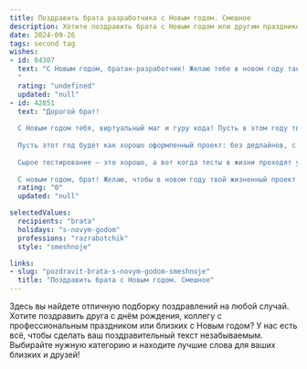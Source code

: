 ```yaml
---
title: Поздравить брата разработчика с Новым годом. Смешное
description: Хотите поздравить брата с Новым годом или другим праздником? Наш ИИ создаст незабываемое поздравление, а вы обязательно выделитесь среди других.  
date: 2024-09-26
tags: second tag
wishes:
- id: 84307
  text: "С Новым годом, братан-разработчик! Желаю тебе в новом году такого количества багов в жизни, чтобы их хватило только на то, чтобы добавить в резюме пункт \"умение эффективно решать нестандартные задачи\".  Пусть твой код всегда работает без ошибок (ну, почти), а дедлайн всегда остаётся за гранью реальности!  Пусть зарплату тебе повысят настолько резко, что придётся срочно искать нового программиста, который будет писать код для автоматической покупки новых крутых гаджетов!
  "
  rating: "undefined"
  updated: "null"
- id: 42851
  text: "Дорогой брат!
  
  С Новым годом тебя, виртуальный маг и гуру кода! Пусть в этом году твоё ПО компилируется без багов, а коммиты всегда приносят радость и успех. Желаю, чтобы строки кода писались быстрее, чем ты решаешь, что заказывать на ужин — пиццу или суши.
  
  Пусть этот год будет как хорошо оформленный проект: без дедлайнов, с безумным креативом и всегда с тестами на счастье! Пусть жизнь твоя будет полной веток с позитивом, а ошибки — лишь в коде, а не в жизни.
  
  Сырое тестирование — это хорошо, а вот когда тесты в жизни проходят успешно, пусть их будет побольше! Пускай в этом году найдется время не только для программирования, но и для веселых встреч с друзьями, чтобы проводить время не только в IDE, но и в реальном мире.
  
  С новым годом, брат! Желаю, чтобы в новом году твой жизненный проект был спланирован по Agile и завершился успешным релизом счастья!"
  rating: "0"
  updated: "null"

selectedValues:
  recipients: "brata"
  holidays: "s-novym-godom"
  professions: "razrabotchik"
  style: "smeshnoje"

links:
- slug: "pozdravit-brata-s-novym-godom-smeshnoje"
  title: "Поздравить брата с Новым годом. Смешное"
---
```


Здесь вы найдете отличную подборку поздравлений на любой случай. 
Хотите поздравить друга с днём рождения, коллегу с профессиональным праздником или близких с Новым годом? У нас есть всё, чтобы сделать ваш поздравительный текст незабываемым. Выбирайте нужную категорию и находите лучшие слова для ваших близких и друзей!
